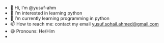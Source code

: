 - 👋 Hi, I’m @yusuf-ahm
- 👀 I’m interested in learning python
- 🌱 I’m currently learning programming in python
- 📫 How to reach me: contact my email yusuf.sohail.ahmed@gmail.com
- 😄 Pronouns: He/Him
- 



